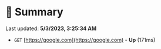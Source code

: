 # 📖 Summary
Last updated: **5/3/2023, 3:25:34 AM**

- `GET` [https://google.com](https://google.com) - **Up** (171ms)
